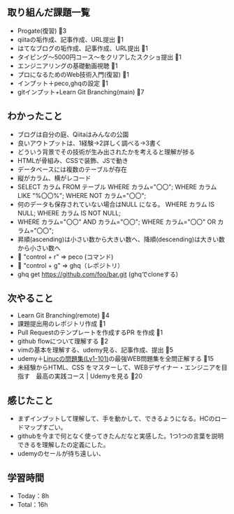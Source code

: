 ## 取り組んだ課題一覧

- Progate(復習) :tomato:3
- qiitaの垢作成、記事作成、URL提出 :tomato:1
- はてなブログの垢作成、記事作成、URL提出 :tomato:1
- タイピング〜5000円コース〜をクリアしたスクショ提出 :tomato:1
- エンジニアリングの基礎動画視聴 :tomato:1
- プロになるためのWeb技術入門(復習) :tomato:1
- インプット＋peco,ghqの設定 :tomato:1
- gitインプット+Learn Git Branching(main) :tomato:7

## わかったこと

- ブログは自分の庭、Qiitaはみんなの公園
- 良いアウトプットは、1経験->2詳しく調べる->3書く
- どういう背景でその技術が生み出されたかを考えると理解が捗る
- HTMLが骨組み、CSSで装飾、JSで動き
- データベースには複数のテーブルが存在
- 縦がカラム、横がレコード
- SELECT カラム FROM テーブル WHERE カラム="〇〇"; WHERE カラム LIKE "%〇〇%"; WHERE NOT カラム="〇〇";
- 何のデータも保存されていない場合はNULL になる。 WHERE カラム IS NULL; WHERE カラム IS NOT NULL;
- WHERE カラム="〇〇" AND カラム="〇〇";  WHERE カラム="〇〇" OR カラム="〇〇";
- 昇順(ascending)は小さい数から大きい数へ、降順(descending)は大きい数から小さい数へ
- :wrench: "control + r" => peco (コマンド)
- :wrench: "control + g" => ghq（レポジトリ）
- ghq get <https://github.com/foo/bar.git>   (ghqでcloneする)

## 次やること


- Learn Git Branching(remote) :tomato:4
- 課題提出用のレポジトリ作成 :tomato:1
- Pull Requestのテンプレートを作成するPR を作成 :tomato:1
- github flowについて理解する :tomato:2
- vimの基本を理解する、udemy見る、記事作成、提出 :tomato:5
- udemy＋[Linucの問題集(Lv1-101)](https://mondai.ping-t.com/g/mypage)の最強WEB問題集を全問正解する :tomato:15
- 未経験からHTML、CSS をマスターして、WEBデザイナー・エンジニアを目指す　最高の実践コース | Udemyを見る :tomato:20

## 感じたこと

- まずインプットして理解して、手を動かして、できるようになる。HCのロードマップすごい。
- githubを今まで何となく使ってきたんだなと実感した。1つ1つの言葉を説明できるを理解したの定義にした。
- udemyのセールが待ち遠しい、

## 学習時間

- Today：8h
- Total：16h
